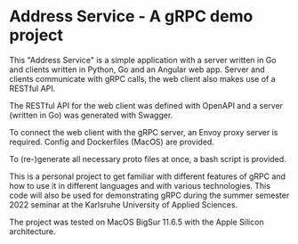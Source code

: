 # Address Service - A gRPC demo project
This "Address Service" is a simple application with a server written in Go and clients written in Python, Go and an Angular web app. Server and clients communicate with gRPC calls, the web client also makes use of a RESTful API.

The RESTful API for the web client was defined with OpenAPI and a server (written in Go) was generated with Swagger.

To connect the web client with the gRPC server, an Envoy proxy server is required. Config and Dockerfiles (MacOS) are provided.

To (re-)generate all necessary proto files at once, a bash script is provided.

This is a personal project to get familiar with different features of gRPC and how to use it in different languages and with various technologies.
This code will also be used for demonstrating gRPC during the summer semester 2022 seminar at the Karlsruhe University of Applied Sciences.

The project was tested on MacOS BigSur 11.6.5 with the Apple Silicon architecture.
